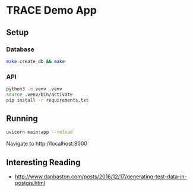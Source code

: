 # TRACE Demo App

## Setup 

### Database

```sh
make create_db && make
```

### API

```sh
python3 -m venv .venv
source .venv/bin/activate
pip install -r requirements.txt
```

## Running

```sh
uvicorn main:app --reload
```

Navigate to http://localhost:8000

## Interesting Reading

* http://www.danbaston.com/posts/2016/12/17/generating-test-data-in-postgis.html